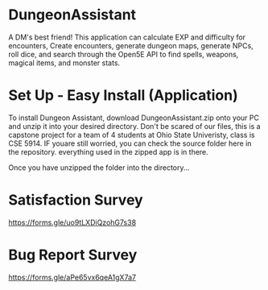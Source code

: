 # DungeonAssistant
A DM's best friend! This application can calculate EXP and difficulty for encounters, Create encounters, generate dungeon maps, generate NPCs, roll dice, and search through the Open5E API to find spells, weapons, magical items, and monster stats.


# Set Up - Easy Install (Application)
To install Dungeon Assistant, download DungeonAssistant.zip onto your PC and unzip it into your desired directory. Don't be scared of our files, this is a capstone project for a team of 4 students at Ohio State Univeristy, class is CSE 5914. IF youare still worried, you can check the source folder here in the repository. everything used in the zipped app is in there.

Once you have unzipped the folder into the directory...

# Satisfaction Survey
https://forms.gle/uo9tLXDiQzohG7s38

# Bug Report Survey
https://forms.gle/aPe65vx6qeA1gX7a7
